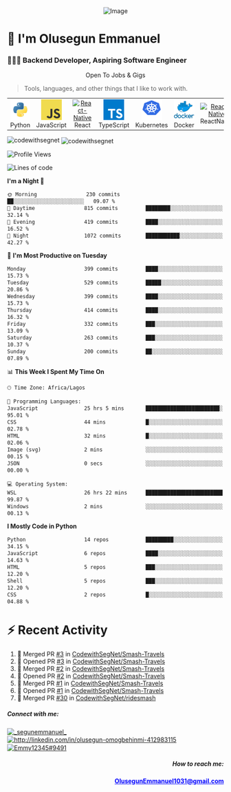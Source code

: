<div align="center">
  <img align="center" height="200" width="1000" src="https://raw.githubusercontent.com/Schweinepriester/Schweinepriester/master/MeagerHardtofindAlbertosaurus-size_restricted.gif" alt="Image" />
</div>

<div>
  <h1 align="left">👋 I'm Olusegun Emmanuel</h1>
</div>
<h3 align="left">👨🏾‍💻 Backend Developer, Aspiring Software Engineer</h3>
<p align="center"> Open To Jobs & Gigs</p>

> Tools, languages, and other things that I like to work with.
<table>
  <tr>
    <td align="center" width="96">
      <a href="#macropower-tech">
        <img src="https://raw.githubusercontent.com/github/explore/main/topics/python/python.png" width="48" height="48" alt="Python" />
      </a>
      <br>Python
    </td>
    <td align="center" width="96">
      <a href="#macropower-tech">
        <img src="https://raw.githubusercontent.com/github/explore/main/topics/javascript/javascript.png" width="48" height="48" alt="JavaScript" />
      </a>
      <br>JavaScript
    </td>
    <td align="center" width="96">
      <a href="#macropower-tech">
        <img src="https://reactnative.dev/img/header_logo.svg" width="48" height="48" alt="React-Native" />
      </a>
      <br>React
    </td>
    <td align="center" width="96">
      <a href="#macropower-tech">
        <img src="https://raw.githubusercontent.com/github/explore/main/topics/typescript/typescript.png" width="48" height="48" alt="TypeScript" />
      </a>
      <br>TypeScript
    </td>
    <td align="center" width="96">
      <a href="#macropower-tech">
        <img src="https://raw.githubusercontent.com/cncf/artwork/master/projects/kubernetes/icon/color/kubernetes-icon-color.svg" width="48" height="48" alt="Kubernetes" />
      </a>
      <br>Kubernetes
    </td>
    <td align="center" width="96"> 
      <a href="#macropower-tech">
        <img src="https://raw.githubusercontent.com/github/explore/main/topics/docker/docker.png" width="48" height="48" alt="Docker" />
      </a>
      <br>Docker
    </td>
   <td align="center" width="96">
      <a href="#macropower-tech">
        <img src="https://reactnative.dev/img/header_logo.svg" width="48" height="48" alt="React-Native" />
      </a>
      <br>ReactNative
    </td>
     <td align="center" width="96">
      <a href="#macropower-tech">
        <img src="https://upload.wikimedia.org/wikipedia/commons/3/35/Tux.svg" width="48" height="48" alt="Linux" />
      </a>
      <br>Linux
    </td>
  </tr>
</table>


<div>
  <p><img align="left" src="https://github-readme-stats.vercel.app/api/top-langs?username=codewithsegnet&show_icons=true&locale=en&bg_color=00000000&layout=compact&hide_border=True&text_color=ffffff" alt="codewithsegnet" /></p>
<p>&nbsp;<img align="center" src="https://github-readme-stats.vercel.app/api?username=codewithsegnet&show_icons=true&locale=en&bg_color=00000000&hide_border=True&text_color=ffffff" alt="codewithsegnet" /></p>

</div>

<!--START_SECTION:wakatime-->
![Profile Views](http://img.shields.io/badge/Profile%20Views-0-blue)

![Lines of code](https://img.shields.io/badge/From%20Hello%20World%20I%27ve%20Written-24.6%20million%20lines%20of%20code-blue)

**I'm a Night 🦉** 

```text
🌞 Morning                230 commits         ██░░░░░░░░░░░░░░░░░░░░░░░   09.07 % 
🌆 Daytime                815 commits         ████████░░░░░░░░░░░░░░░░░   32.14 % 
🌃 Evening                419 commits         ████░░░░░░░░░░░░░░░░░░░░░   16.52 % 
🌙 Night                  1072 commits        ███████████░░░░░░░░░░░░░░   42.27 % 
```
📅 **I'm Most Productive on Tuesday** 

```text
Monday                   399 commits         ████░░░░░░░░░░░░░░░░░░░░░   15.73 % 
Tuesday                  529 commits         █████░░░░░░░░░░░░░░░░░░░░   20.86 % 
Wednesday                399 commits         ████░░░░░░░░░░░░░░░░░░░░░   15.73 % 
Thursday                 414 commits         ████░░░░░░░░░░░░░░░░░░░░░   16.32 % 
Friday                   332 commits         ███░░░░░░░░░░░░░░░░░░░░░░   13.09 % 
Saturday                 263 commits         ███░░░░░░░░░░░░░░░░░░░░░░   10.37 % 
Sunday                   200 commits         ██░░░░░░░░░░░░░░░░░░░░░░░   07.89 % 
```


📊 **This Week I Spent My Time On** 

```text
🕑︎ Time Zone: Africa/Lagos

💬 Programming Languages: 
JavaScript               25 hrs 5 mins       ████████████████████████░   95.01 % 
CSS                      44 mins             █░░░░░░░░░░░░░░░░░░░░░░░░   02.78 % 
HTML                     32 mins             █░░░░░░░░░░░░░░░░░░░░░░░░   02.06 % 
Image (svg)              2 mins              ░░░░░░░░░░░░░░░░░░░░░░░░░   00.15 % 
JSON                     0 secs              ░░░░░░░░░░░░░░░░░░░░░░░░░   00.00 % 

💻 Operating System: 
WSL                      26 hrs 22 mins      █████████████████████████   99.87 % 
Windows                  2 mins              ░░░░░░░░░░░░░░░░░░░░░░░░░   00.13 % 
```

**I Mostly Code in Python** 

```text
Python                   14 repos            █████████░░░░░░░░░░░░░░░░   34.15 % 
JavaScript               6 repos             ████░░░░░░░░░░░░░░░░░░░░░   14.63 % 
HTML                     5 repos             ███░░░░░░░░░░░░░░░░░░░░░░   12.20 % 
Shell                    5 repos             ███░░░░░░░░░░░░░░░░░░░░░░   12.20 % 
CSS                      2 repos             █░░░░░░░░░░░░░░░░░░░░░░░░   04.88 % 
```




<!--END_SECTION:wakatime-->


# ⚡ Recent Activity
<!--START_SECTION:activity-->
1. 🎉 Merged PR [#3](https://github.com/CodewithSegNet/Smash-Travels/pull/3) in [CodewithSegNet/Smash-Travels](https://github.com/CodewithSegNet/Smash-Travels)
2. 💪 Opened PR [#3](https://github.com/CodewithSegNet/Smash-Travels/pull/3) in [CodewithSegNet/Smash-Travels](https://github.com/CodewithSegNet/Smash-Travels)
3. 🎉 Merged PR [#2](https://github.com/CodewithSegNet/Smash-Travels/pull/2) in [CodewithSegNet/Smash-Travels](https://github.com/CodewithSegNet/Smash-Travels)
4. 💪 Opened PR [#2](https://github.com/CodewithSegNet/Smash-Travels/pull/2) in [CodewithSegNet/Smash-Travels](https://github.com/CodewithSegNet/Smash-Travels)
5. 🎉 Merged PR [#1](https://github.com/CodewithSegNet/Smash-Travels/pull/1) in [CodewithSegNet/Smash-Travels](https://github.com/CodewithSegNet/Smash-Travels)
6. 💪 Opened PR [#1](https://github.com/CodewithSegNet/Smash-Travels/pull/1) in [CodewithSegNet/Smash-Travels](https://github.com/CodewithSegNet/Smash-Travels)
7. 🎉 Merged PR [#30](https://github.com/CodewithSegNet/ridesmash/pull/30) in [CodewithSegNet/ridesmash](https://github.com/CodewithSegNet/ridesmash)
<!--END_SECTION:activity-->


<h5 align="left">Connect with me:</h5>
<p align="left">
<a href="https://twitter.com/_segunemmanuel_" target="blank"><img align="center" src="https://raw.githubusercontent.com/rahuldkjain/github-profile-readme-generator/master/src/images/icons/Social/twitter.svg" alt="_segunemmanuel_" height="30" width="40" /></a>
<a href="https://linkedin.com/in/http://linkedin.com/in/olusegun-omogbehinmi-412983115" target="blank"><img align="center" src="https://raw.githubusercontent.com/rahuldkjain/github-profile-readme-generator/master/src/images/icons/Social/linked-in-alt.svg" alt="http://linkedin.com/in/olusegun-omogbehinmi-412983115" height="30" width="40" /></a>
<a href="https://discord.gg/Emmy12345#9491" target="blank"><img align="center" src="https://raw.githubusercontent.com/rahuldkjain/github-profile-readme-generator/master/src/images/icons/Social/discord.svg" alt="Emmy12345#9491" height="30" width="40" /></a>

   <div style="flex: 1; text-align: right;">
    <h5>How to reach me:</h5>
    <a href="mailto:OlusegunEmmanuel1031@gmail.com" style="color: blue; font-weight: bold;">OlusegunEmmanuel1031@gmail.com</a>
  </div>
</p>
